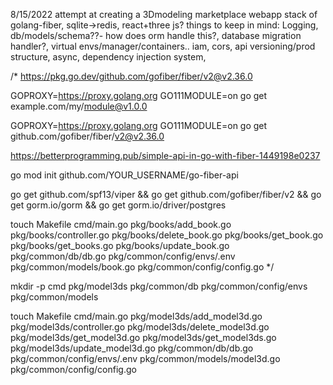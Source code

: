 8/15/2022
attempt at creating a 3Dmodeling marketplace webapp
stack of golang-fiber, sqlite->redis, react+three js?
things to keep in mind:
Logging, db/models/schema??- how does orm handle this?, database migration handler?, virtual envs/manager/containers..
iam, cors, api versioning/prod structure, async, dependency injection system, 

/*
https://pkg.go.dev/github.com/gofiber/fiber/v2@v2.36.0

GOPROXY=https://proxy.golang.org GO111MODULE=on go get example.com/my/module@v1.0.0

GOPROXY=https://proxy.golang.org GO111MODULE=on go get github.com/gofiber/fiber/v2@v2.36.0

https://betterprogramming.pub/simple-api-in-go-with-fiber-1449198e0237

go mod init github.com/YOUR_USERNAME/go-fiber-api



go get github.com/spf13/viper &&
go get github.com/gofiber/fiber/v2 &&
go get gorm.io/gorm &&
go get gorm.io/driver/postgres

touch Makefile cmd/main.go pkg/books/add_book.go pkg/books/controller.go pkg/books/delete_book.go pkg/books/get_book.go pkg/books/get_books.go pkg/books/update_book.go pkg/common/db/db.go pkg/common/config/envs/.env pkg/common/models/book.go pkg/common/config/config.go
*/

mkdir -p cmd pkg/model3ds pkg/common/db pkg/common/config/envs pkg/common/models

touch Makefile cmd/main.go pkg/model3ds/add_model3d.go pkg/model3ds/controller.go pkg/model3ds/delete_model3d.go pkg/model3ds/get_model3d.go pkg/model3ds/get_model3ds.go pkg/model3ds/update_model3d.go pkg/common/db/db.go pkg/common/config/envs/.env pkg/common/models/model3d.go pkg/common/config/config.go